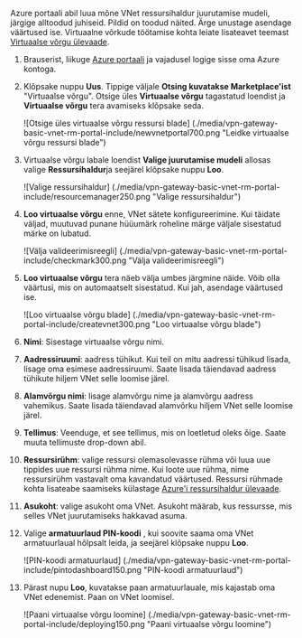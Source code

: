 Azure portaali abil luua mõne VNet ressursihaldur juurutamise mudeli, järgige alltoodud juhiseid. Pildid on toodud näited. Ärge unustage asendage väärtused ise. Virtuaalne võrkude töötamise kohta leiate lisateavet teemast [Virtuaalse võrgu ülevaade](../articles/virtual-network/virtual-networks-overview.md).

1. Brauserist, liikuge [Azure portaali](http://portal.azure.com) ja vajadusel logige sisse oma Azure kontoga.

2. Klõpsake nuppu **Uus**. Tippige väljale **Otsing kuvatakse Marketplace'ist** "Virtuaalse võrgu". Otsige üles **Virtuaalse võrgu** tagastatud loendist ja **Virtuaalse võrgu** tera avamiseks klõpsake seda.

    ![Otsige üles virtuaalse võrgu ressursi blade] (./media/vpn-gateway-basic-vnet-rm-portal-include/newvnetportal700.png "Leidke virtuaalse võrgu ressursi blade")

3. Virtuaalse võrgu labale loendist **Valige juurutamise mudeli** allosas valige **Ressursihaldur**ja seejärel klõpsake nuppu **Loo**.


    ![Valige ressursihaldur] (./media/vpn-gateway-basic-vnet-rm-portal-include/resourcemanager250.png "Valige ressursihaldur")

4. **Loo virtuaalse võrgu** enne, VNet sätete konfigureerimine. Kui täidate väljad, muutuvad punane hüüumärk roheline märge väljale sisestatud märke on lubatud.

    ![Välja valideerimisreegli] (./media/vpn-gateway-basic-vnet-rm-portal-include/checkmark300.png "Välja valideerimisreegli")

5. **Loo virtuaalse võrgu** tera näeb välja umbes järgmine näide. Võib olla väärtusi, mis on automaatselt sisestatud. Kui jah, asendage väärtused ise.

    ![Loo virtuaalse võrgu blade] (./media/vpn-gateway-basic-vnet-rm-portal-include/createvnet300.png "Loo virtuaalse võrgu blade")

6. **Nimi**: Sisestage virtuaalse võrgu nimi.

7. **Aadressiruumi**: aadress tühikut. Kui teil on mitu aadressi tühikud lisada, lisage oma esimese aadressiruumi. Saate lisada täiendavad aadress tühikute hiljem VNet selle loomise järel.
 
8. **Alamvõrgu nimi**: lisage alamvõrgu nime ja alamvõrgu aadress vahemikus. Saate lisada täiendavad alamvõrku hiljem VNet selle loomise järel.

10. **Tellimus**: Veenduge, et see tellimus, mis on loetletud oleks õige. Saate muuta tellimuste drop-down abil.

11. **Ressursirühm**: valige ressursi olemasolevasse rühma või luua uue tippides uue ressursi rühma nime. Kui loote uue rühma, nime ressursirühm vastavalt oma kavandatud väärtused. Ressursi rühmade kohta lisateabe saamiseks külastage [Azure'i ressursihaldur ülevaade](resource-group-overview.md#resource-groups).

12. **Asukoht**: valige asukoht oma VNet. Asukoht määrab, kus ressursse, mis selles VNet juurutamiseks hakkavad asuma.

13. Valige **armatuurlaud PIN-koodi** , kui soovite saama oma VNet armatuurlaual hõlpsalt leida, ja seejärel klõpsake nuppu **Loo**.
    
    ![PIN-koodi armatuurlaud] (./media/vpn-gateway-basic-vnet-rm-portal-include/pintodashboard150.png "PIN-koodi armatuurlaud")

14. Pärast nupu **Loo**, kuvatakse paan armatuurlauale, mis kajastab oma VNet edenemist. Paan on VNet loomisel.

    ![Paani virtuaalse võrgu loomine] (./media/vpn-gateway-basic-vnet-rm-portal-include/deploying150.png "Paani virtuaalse võrgu loomine")